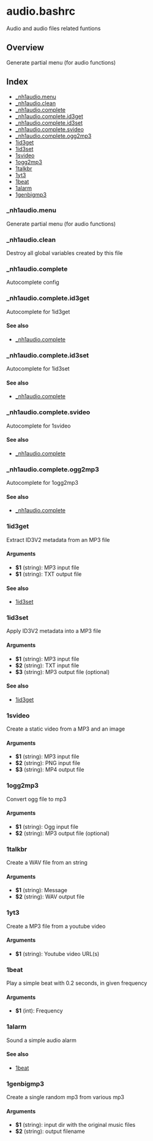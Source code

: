 # audio.bashrc

Audio and audio files related funtions

## Overview

Generate partial menu (for audio functions)

## Index

* [_nh1audio.menu](#_nh1audiomenu)
* [_nh1audio.clean](#_nh1audioclean)
* [_nh1audio.complete](#_nh1audiocomplete)
* [_nh1audio.complete.id3get](#_nh1audiocompleteid3get)
* [_nh1audio.complete.id3set](#_nh1audiocompleteid3set)
* [_nh1audio.complete.svideo](#_nh1audiocompletesvideo)
* [_nh1audio.complete.ogg2mp3](#_nh1audiocompleteogg2mp3)
* [1id3get](#1id3get)
* [1id3set](#1id3set)
* [1svideo](#1svideo)
* [1ogg2mp3](#1ogg2mp3)
* [1talkbr](#1talkbr)
* [1yt3](#1yt3)
* [1beat](#1beat)
* [1alarm](#1alarm)
* [1genbigmp3](#1genbigmp3)

### _nh1audio.menu

Generate partial menu (for audio functions)

### _nh1audio.clean

Destroy all global variables created by this file

### _nh1audio.complete

Autocomplete config

### _nh1audio.complete.id3get

Autocomplete for 1id3get

#### See also

* [_nh1audio.complete](#_nh1audiocomplete)

### _nh1audio.complete.id3set

Autocomplete for 1id3set

#### See also

* [_nh1audio.complete](#_nh1audiocomplete)

### _nh1audio.complete.svideo

Autocomplete for 1svideo

#### See also

* [_nh1audio.complete](#_nh1audiocomplete)

### _nh1audio.complete.ogg2mp3

Autocomplete for 1ogg2mp3

#### See also

* [_nh1audio.complete](#_nh1audiocomplete)

### 1id3get

Extract ID3V2 metadata from an MP3 file

#### Arguments

* **$1** (string): MP3 input file
* **$1** (string): TXT output file

#### See also

* [1id3set](#1id3set)

### 1id3set

Apply ID3V2 metadata into a MP3 file

#### Arguments

* **$1** (string): MP3 input file
* **$2** (string): TXT input file
* **$3** (string): MP3 output file (optional)

#### See also

* [1id3get](#1id3get)

### 1svideo

Create a static video from a MP3 and an image

#### Arguments

* **$1** (string): MP3 input file
* **$2** (string): PNG input file
* **$3** (string): MP4 output file

### 1ogg2mp3

Convert ogg file to mp3

#### Arguments

* **$1** (string): Ogg input file
* **$2** (string): MP3 output file (optional)

### 1talkbr

Create a WAV file from an string

#### Arguments

* **$1** (string): Message
* **$2** (string): WAV output file

### 1yt3

Create a MP3 file from a youtube video

#### Arguments

* **$1** (string): Youtube video URL(s)

### 1beat

Play a simple beat with 0.2 seconds, in given frequency

#### Arguments

* **$1** (int): Frequency

### 1alarm

Sound a simple audio alarm

#### See also

* [1beat](#1beat)

### 1genbigmp3

Create a single random mp3 from various mp3

#### Arguments

* **$1** (string): input dir with the original music files
* **$2** (string): output filename

